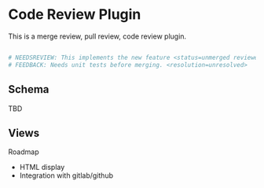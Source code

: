 # Code Review Plugin

This is a merge review, pull review, code review plugin.

```python

# NEEDSREVIEW: This implements the new feature <status=unmerged reviewed_by=jack>`
# FEEDBACK: Needs unit tests before merging. <resolution=unresolved>

```

## Schema

TBD

## Views

Roadmap
- HTML display
- Integration with gitlab/github

